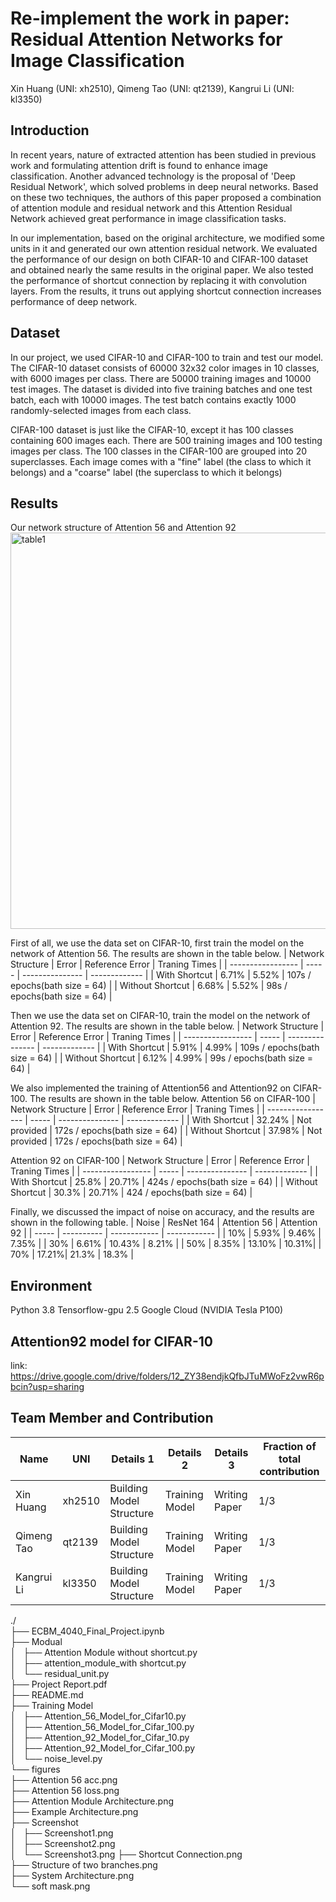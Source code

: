 # Re-implement the work in paper: Residual Attention Networks for Image Classification
Xin Huang (UNI: xh2510), Qimeng Tao (UNI: qt2139), Kangrui Li (UNI: kl3350)
##  Introduction
In recent years, nature of extracted attention has been studied in previous work and formulating attention drift is found to enhance image classification. Another advanced technology is the proposal of 'Deep Residual Network', which solved problems in deep neural networks. Based on these two techniques, the authors of this paper proposed a combination of attention module and residual network and this Attention Residual Network achieved great performance in image classification tasks.

In our implementation, based on the original architecture, we modified some units in it and generated our own attention residual network. We evaluated the performance of our design on both CIFAR-10 and CIFAR-100 dataset and obtained nearly the same results in the original paper. We also tested the performance of shortcut connection by replacing it with convolution layers. From the results, it truns out applying shortcut connection increases performance of deep network.
##  Dataset
In our project, we used CIFAR-10 and CIFAR-100 to train and test our model. The CIFAR-10 dataset consists of 60000 32x32 color images in 10 classes, with 6000 images per class. There are 50000 training images and 10000 test images. The dataset is divided into five training batches and one test batch, each with 10000 images. The test batch contains exactly 1000 randomly-selected images from each class. 

CIFAR-100 dataset is just like the CIFAR-10, except it has 100 classes containing 600 images each. There are 500 training images and 100 testing images per class. The 100 classes in the CIFAR-100 are grouped into 20 superclasses. Each image comes with a "fine" label (the class to which it belongs) and a "coarse" label (the superclass to which it belongs)

##  Results
Our network structure of Attention 56 and Attention 92
<img width="634" alt="table1" src="https://user-images.githubusercontent.com/90971979/146977436-0e3f3a8e-2d0c-43a0-a813-08e621ee2745.png">

First of all, we use the data set on CIFAR-10, first train the model on the network of Attention 56. The results are shown in the table below.
| Network Structure | Error | Reference Error | Traning Times |
| ----------------- | ----- | --------------- | ------------- |
| With Shortcut     | 6.71% | 5.52% | 107s / epochs(bath size = 64) |
| Without Shortcut  | 6.68% | 5.52% | 98s  / epochs(bath size = 64) |

Then we use the data set on CIFAR-10, train the model on the network of Attention 92. The results are shown in the table below.
| Network Structure | Error | Reference Error | Traning Times |
| ----------------- | ----- | --------------- | ------------- |
| With Shortcut     | 5.91% | 4.99% | 109s / epochs(bath size = 64) |
| Without Shortcut  | 6.12% | 4.99% | 99s  / epochs(bath size = 64) |

We also implemented the training of Attention56 and Attention92 on CIFAR-100. The results are shown in the table below.
Attention 56 on CIFAR-100
| Network Structure | Error | Reference Error | Traning Times |
| ----------------- | ----- | --------------- | ------------- |
| With Shortcut     | 32.24% | Not provided | 172s / epochs(bath size = 64) |
| Without Shortcut  | 37.98% | Not provided | 172s / epochs(bath size = 64) |

Attention 92 on CIFAR-100
| Network Structure | Error | Reference Error | Traning Times |
| ----------------- | ----- | --------------- | ------------- |
| With Shortcut     | 25.8% | 20.71% | 424s / epochs(bath size = 64) |
| Without Shortcut  | 30.3% | 20.71% | 424  / epochs(bath size = 64) |

Finally, we discussed the impact of noise on accuracy, and the results are shown in the following table.
| Noise | ResNet 164 | Attention 56 | Attention 92 |
| ----- | ---------- | ------------ | ------------ |
| 10%   | 5.93% | 9.46%  | 7.35% |
| 30%   | 6.61% | 10.43% | 8.21% |
| 50%   | 8.35% | 13.10% | 10.31%|
| 70%   | 17.21%| 21.3%  | 18.3% |

##  Environment
Python 3.8
Tensorflow-gpu 2.5
Google Cloud (NVIDIA Tesla P100)

## Attention92 model for CIFAR-10
link: https://drive.google.com/drive/folders/12_ZY38endjkQfbJTuMWoFz2vwR6pbcin?usp=sharing

##  Team Member and Contribution
| Name | UNI | Details 1 | Details 2 | Details 3 | Fraction of total contribution |
| ---- | --- | --------- | --------- | --------- | ------------------------------ |
| Xin Huang   | xh2510   | Building Model Structure | Training Model | Writing Paper | 1/3 |
| Qimeng Tao  | qt2139   | Building Model Structure | Training Model | Writing Paper | 1/3 |
| Kangrui Li  | kl3350   | Building Model Structure | Training Model | Writing Paper | 1/3 |


./  
├── ECBM_4040_Final_Project.ipynb  
├── Modual  
│   ├── Attention Module without shortcut.py  
│   ├── attention_module_with shortcut.py  
│   └── residual_unit.py  
├── Project Report.pdf  
├── README.md  
├── Training Model  
│   ├── Attention_56_Model_for_Cifar10.py  
│   ├── Attention_56_Model_for_Cifar_100.py  
│   ├── Attention_92_Model_for_Cifar_10.py  
│   ├── Attention_92_Model_for_Cifar_100.py  
│   └── noise_level.py  
└── figures  
    ├── Attention 56 acc.png  
    ├── Attention 56 loss.png  
    ├── Attention Module Architecture.png  
    ├── Example Architecture.png  
    ├── Screenshot  
    │   ├── Screenshot1.png  
    │   ├── Screenshot2.png  
    │   └── Screenshot3.png
    ├── Shortcut Connection.png  
    ├── Structure of two branches.png  
    ├── System Architecture.png  
    └── soft mask.png  

